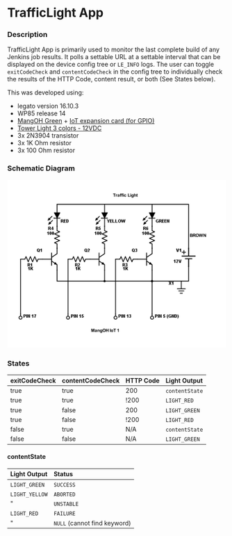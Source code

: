 TrafficLight App
================

### Description

TrafficLight App is primarily used to monitor the last complete build of any Jenkins job results.
It polls a settable URL at a settable interval that can be displayed on the device config tree or
`LE_INFO` logs. The user can toggle `exitCodeCheck` and `contentCodeCheck` in the config tree to individually
check the results of the HTTP Code, content result, or both (See States below).

This was developed using:
* legato version 16.10.3
* WP85 release 14
* [MangOH Green](http://mangoh.io/mangoh-green-resources) + [IoT expansion card (for GPIO)](http://mangoh.io/iot-card-resources)
* [Tower Light 3 colors - 12VDC](https://www.adafruit.com/product/2993)
* 3x 2N3904 transistor
* 3x 1K Ohm resistor
* 3x 100 Ohm resistor

### Schematic Diagram

![TrafficLight Schematic](doc/TrafficLightSchematic.png)

### States

exitCodeCheck | contentCodeCheck | HTTP Code | Light Output
:-------------|------------------|-----------|:---------------
 true         | true             | 200       | `contentState`
 true         | true             | !200      | `LIGHT_RED`
 true         | false            | 200       | `LIGHT_GREEN`
 true         | false            | !200      | `LIGHT_RED`
 false        | true             | N/A       | `contentState`
 false        | false            | N/A       | `LIGHT_GREEN`

#### contentState

 Light Output   | Status
:---------------|:---------------------------
 `LIGHT_GREEN`  | `SUCCESS`
 `LIGHT_YELLOW` | `ABORTED`
 "              | `UNSTABLE`
 `LIGHT_RED`    | `FAILURE`
 "              | `NULL` (cannot find keyword)
